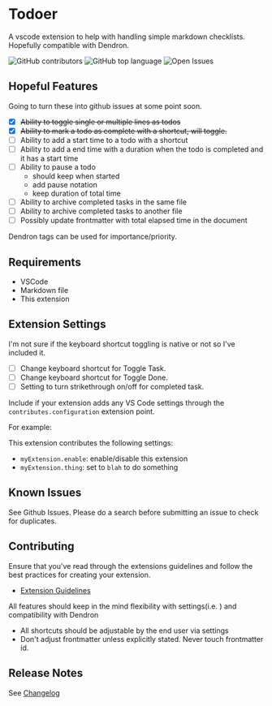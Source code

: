 # Todoer

A vscode extension to help with handling simple markdown checklists. Hopefully compatible with Dendron.

![GitHub contributors](https://img.shields.io/github/contributors/BoarCore/Todoer?style=flat-square)
![GitHub top language](https://img.shields.io/github/languages/top/BoarCore/Todoer?style=flat-square)
![Open Issues](https://img.shields.io/github/issues-raw/BoarCore/Todoer?style=flat-square)

## Hopeful Features

Going to turn these into github issues at some point soon.

- [x] ~~Ability to toggle single or multiple lines as todos~~
- [x] ~~Ability to mark a todo as complete with a shortcut, will toggle.~~
- [ ] Ability to add a start time to a todo with a shortcut
- [ ] Ability to add a end time with a duration when the todo is completed and it has a start time
- [ ] Ability to pause a todo
  - should keep when started
  - add pause notation
  - keep duration of total time
- [ ] Ability to archive completed tasks in the same file
- [ ] Ability to archive completed tasks to another file
- [ ] Possibly update frontmatter with total elapsed time in the document

Dendron tags can be used for importance/priority.

## Requirements

- VSCode
- Markdown file
- This extension

## Extension Settings

I'm not sure if the keyboard shortcut toggling is native or not so I've included it.

- [ ] Change keyboard shortcut for Toggle Task.
- [ ] Change keyboard shortcut for Toggle Done.
- [ ] Setting to turn strikethrough on/off for completed task.

Include if your extension adds any VS Code settings through the `contributes.configuration` extension point.

For example:

This extension contributes the following settings:

- `myExtension.enable`: enable/disable this extension
- `myExtension.thing`: set to `blah` to do something

## Known Issues

See Github Issues. Please do a search before submitting an issue to check for duplicates.

## Contributing

Ensure that you've read through the extensions guidelines and follow the best practices for creating your extension.

- [Extension Guidelines](https://code.visualstudio.com/api/references/extension-guidelines)

All features should keep in the mind flexibility with settings(i.e. ) and compatibility with Dendron

- All shortcuts should be adjustable by the end user via settings
- Don't adjust frontmatter unless explicitly stated. Never touch frontmatter id.

## Release Notes

See [Changelog](./CHANGELOG.md)
